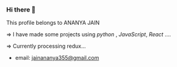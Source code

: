 ### Hi there 👋
This profile belongs to ANANYA JAIN 

=> I have made some projects using _python_ , _JavaScript_, _React_ ....

=> Currently processing redux...

+ email: jainananya355@gmail.com
